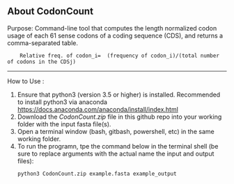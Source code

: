 ## About CodonCount


Purpose: Command-line tool that computes the length normalized codon usage of each 61 sense codons of a coding sequence (CDS), and returns a comma-separated table.
            
	    Relative freq. of codon_i=  (frequency of codon_i)/(total number of codons in the CDSj)
******************************************************************************************************
How to Use :
1. Ensure that python3 (version 3.5 or higher) is installed. 
	Recommended to install python3 via anaconda https://docs.anaconda.com/anaconda/install/index.html 
2. Download the *CodonCount.zip* file in this github repo into your working folder with the input fasta file(s). 
3. Open a terminal window (bash, gitbash, powershell, etc) in the same working folder.
4. To run the programn, tpe the command below in the terminal shell (be sure to replace arguments with the actual name the input and output files):
	```console 
	python3 CodonCount.zip example.fasta example_output
	```
	
